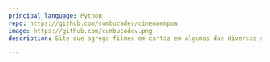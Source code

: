```yaml
---
principal_language: Python
repo: https://github.com/cumbucadev/cinemaempoa
image: https://github.com/cumbucadev.png
description: Site que agrega filmes em cartaz em algumas das diversas salas de cinema de Porto Alegre.

---
```

